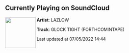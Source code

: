 ## Currently Playing on SoundCloud

[<img align="left" width="100" src="https://i1.sndcdn.com/artworks-4PMlTdkp6yw0jhwp-R7BQRg-t500x500.jpg">](https://soundcloud.com/l_a_z_l_o_w/glock-tight)

**Artist**: LAZLOW 

**Track**: GLOCK TIGHT (FORTHCOMINTAPE)

Last updated at 07/05/2022 14:44
